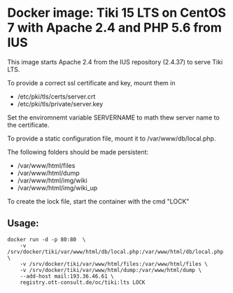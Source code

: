 # Docker image: Tiki 15 LTS on CentOS 7 with Apache 2.4 and PHP 5.6 from IUS
This image starts Apache 2.4 from the IUS repository (2.4.37) to serve Tiki LTS.

To provide a correct ssl certificate and key, mount them in
* /etc/pki/tls/certs/server.crt
* /etc/pki/tls/private/server.key

Set the enviromnemt variable SERVERNAME to math thew server name to the certificate.

To provide a static configuration file, mount it to /var/www/db/local.php.

The following folders should be made persistent:
* /var/www/html/files
* /var/www/html/dump
* /var/www/html/img/wiki
* /var/www/html/img/wiki_up

To create the lock file, start the container with the cmd "LOCK"

## Usage:
```
docker run -d -p 80:80  \
    -v /srv/docker/tiki/var/www/html/db/local.php:/var/www/html/db/local.php \
    -v /srv/docker/tiki/var/www/html/files:/var/www/html/files \
    -v /srv/docker/tiki/var/www/html/dump:/var/www/html/dump \
    --add-host mail:193.36.46.61 \
    registry.ott-consult.de/oc/tiki:lts LOCK
```
